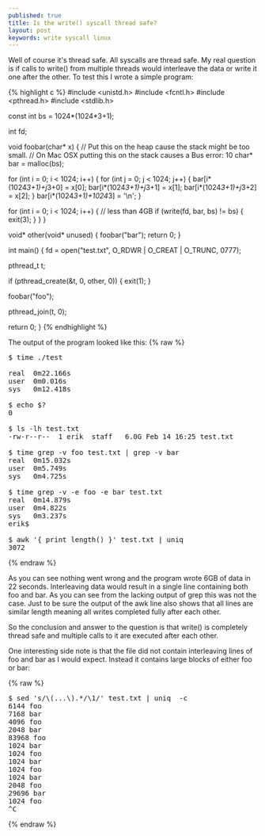 ```yaml
---
published: true
title: Is the write() syscall thread safe?
layout: post
keywords: write syscall linux
---
```


Well of course it's thread safe. All syscalls are thread safe. My real question is if calls to write() from multiple threads would interleave the data or write it one after the other. To test this I wrote a simple program:

{% highlight c %}
#include <unistd.h>
#include <fcntl.h>
#include <pthread.h>
#include <stdlib.h>

const int bs = 1024*(1024*3+1);

int fd;

void foobar(char* x) {
  // Put this on the heap cause the stack might be too small.
  // On Mac OSX putting this on the stack causes a Bus error: 10
  char* bar = malloc(bs);

  for (int i = 0; i < 1024; i++) {
    for (int j = 0; j < 1024; j++) {
      bar[i*(1024*3+1)+j*3+0] = x[0];
      bar[i*(1024*3+1)+j*3+1] = x[1];
      bar[i*(1024*3+1)+j*3+2] = x[2];
    }
    bar[i*(1024*3+1)+1024*3] = '\n';
  }

  for (int i = 0; i < 1024; i++) { // less than 4GB
    if (write(fd, bar, bs) != bs) {
      exit(3);
    }
  }
}

void* other(void* unused) {
  foobar("bar");
  return 0;
}

int main() {
  fd = open("test.txt", O_RDWR | O_CREAT | O_TRUNC, 0777);

  pthread_t t;

  if (pthread_create(&t, 0, other, 0)) {
    exit(1);
  }

  foobar("foo");

  pthread_join(t, 0);

  return 0;
}
{% endhighlight %}


The output of the program looked like this:
{% raw %}
<pre>
$ time ./test

real  0m22.166s
user  0m0.016s
sys   0m12.418s

$ echo $?
0

$ ls -lh test.txt
-rw-r--r--  1 erik  staff   6.0G Feb 14 16:25 test.txt

$ time grep -v foo test.txt | grep -v bar
real  0m15.032s
user  0m5.749s
sys   0m4.725s

$ time grep -v -e foo -e bar test.txt 
real  0m14.879s
user  0m4.822s
sys   0m3.237s
erik$ 

$ awk '{ print length() }' test.txt | uniq
3072
</pre>
{% endraw %}

As you can see nothing went wrong and the program wrote 6GB of data in 22 seconds. Interleaving data would result in a single line containing both foo and bar. As you can see from the lacking output of grep this was not the case. Just to be sure the output of the awk line also shows that all lines are similar length meaning all writes completed fully after each other.

So the conclusion and answer to the question is that write() is completely thread safe and multiple calls to it are executed after each other.

One interesting side note is that the file did not contain interleaving lines of foo and bar as I would expect. Instead it contains large blocks of either foo or bar:

{% raw %}
<pre>
$ sed 's/\(...\).*/\1/' test.txt | uniq  -c
6144 foo
7168 bar
4096 foo
2048 bar
83968 foo
1024 bar
1024 foo
1024 bar
1024 foo
1024 bar
2048 foo
29696 bar
1024 foo
^C
</pre>
{% endraw %}

